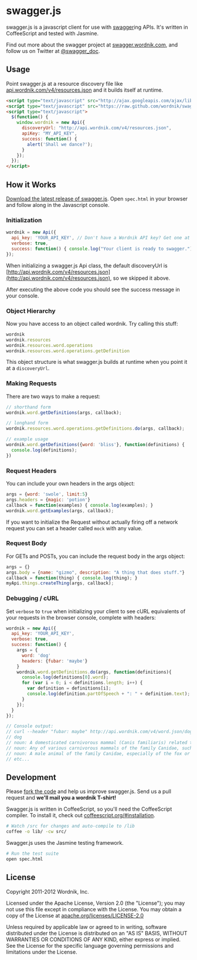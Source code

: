 swagger.js
==========

swagger.js is a javascript client for use with [swagger](http://swagger.wordnik.com)ing APIs.
It's written in CoffeeScript and tested with Jasmine.

Find out more about the swagger project at [swagger.wordnik.com](http://swagger.wordnik.com), 
and follow us on Twitter at [@swagger_doc](https://twitter.com/#!/swagger_doc).

Usage
-----

Point swagger.js at a resource discovery file like
[api.wordnik.com/v4/resources.json](http://api.wordnik.com/v4/resources.json)
and it builds itself at runtime.

```html
<script type="text/javascript" src="http://ajax.googleapis.com/ajax/libs/jquery/1.7.1/jquery.min.js"></script>
<script type="text/javascript" src="https://raw.github.com/wordnik/swagger.js/blob/master/lib/swagger.js"></script>
<script type="text/javascript">
  $(function() { 
    window.wordnik = new Api({
      discoveryUrl: "http://api.wordnik.com/v4/resources.json",
      apiKey: "MY_API_KEY",
      success: function() {
        alert('Shall we dance?');
      }
    });
  });
</script>
```

How it Works
------------

[Download the latest release of swagger.js](https://raw.github.com/wordnik/swagger.js/blob/master/lib/swagger.js).
Open `spec.html` in your browser and follow along in the Javascript console.

### Initialization

```javascript
wordnik = new Api({
  api_key: 'YOUR_API_KEY', // Don't have a Wordnik API key? Get one at developer.wordnik.com
  verbose: true,
  success: function() { console.log("Your client is ready to swagger."); }
});
```

When initializing a swagger.js Api class, the default discoveryUrl is 
[http://api.wordnik.com/v4/resources.json](http://api.wordnik.com/v4/resources.json), 
so we skipped it above.

After executing the above code you should see the success message in your console.

### Object Hierarchy

Now you have access to an object called wordnik. Try calling this stuff:

```javascript
wordnik
wordnik.resources
wordnik.resources.word.operations
wordnik.resources.word.operations.getDefinition

```

This object structure is what swagger.js builds at runtime when you
point it at a `discoveryUrl`.

### Making Requests

There are two ways to make a request:

```javascript
// shorthand form
wordnik.word.getDefinitions(args, callback);

// longhand form
wordnik.resources.word.operations.getDefinitions.do(args, callback);

// example usage
wordnik.word.getDefinitions({word: 'bliss'}, function(definitions) {
  console.log(definitions);
})
```

### Request Headers

You can include your own headers in the args object:

```javascript
args = {word: 'swole', limit:5}
args.headers = {magic: 'potion'}
callback = function(examples) { console.log(examples); }
wordnik.word.getExamples(args, callback);
```

If you want to initialize the Request without actually firing 
off a network request you can set a header called `mock` with any value.

### Request Body

For GETs and POSTs, you can include the request body in the args object:

```javascript
args = {}
args.body = {name: "gizmo", description: "A thing that does stuff."}
callback = function(thing) { console.log(thing); }
myApi.things.createThing(args, callback);
```

### Debugging / cURL

Set `verbose` to `true` when initializing your client to see cURL
equivalents of your requests in the browser console, complete with headers:

```javascript
wordnik = new Api({
  api_key: 'YOUR_API_KEY',
  verbose: true,
  success: function() {
    args = {
      word: 'dog'
      headers: {fubar: 'maybe'}
    }
    wordnik.word.getDefinitions.do(args, function(definitions){
      console.log(definitions[0].word);
      for (var i = 0; i < definitions.length; i++) {
        var definition = definitions[i];
        console.log(definition.partOfSpeech + ": " + definition.text);
      }
    });
  }
});

// Console output:
// curl --header "fubar: maybe" http://api.wordnik.com/v4/word.json/dog/definitions?api_key=YOUR_API_KEY
// dog
// noun: A domesticated carnivorous mammal (Canis familiaris) related to the foxes and wolves and raised in a wide variety of breeds.
// noun: Any of various carnivorous mammals of the family Canidae, such as the dingo.
// noun: A male animal of the family Canidae, especially of the fox or a domesticated breed.
// etc...
```

Development
-----------

Please [fork the code](https://github.com/wordnik/swagger.js) and help us improve 
swagger.js. Send us a pull request and **we'll mail you a wordnik T-shirt!**

Swagger.js is written in CoffeeScript, so you'll need the 
CoffeeScript compiler. To install it, check out 
[coffeescript.org/#installation](http://coffeescript.org/#installation).

```bash
# Watch /src for changes and auto-compile to /lib
coffee -o lib/ -cw src/
```

Swagger.js uses the Jasmine testing framework.

```bash
# Run the test suite
open spec.html
```

License
-------

Copyright 2011-2012 Wordnik, Inc.

Licensed under the Apache License, Version 2.0 (the "License");
you may not use this file except in compliance with the License.
You may obtain a copy of the License at 
[apache.org/licenses/LICENSE-2.0](http://www.apache.org/licenses/LICENSE-2.0)

Unless required by applicable law or agreed to in writing, software
distributed under the License is distributed on an "AS IS" BASIS,
WITHOUT WARRANTIES OR CONDITIONS OF ANY KIND, either express or implied.
See the License for the specific language governing permissions and
limitations under the License.